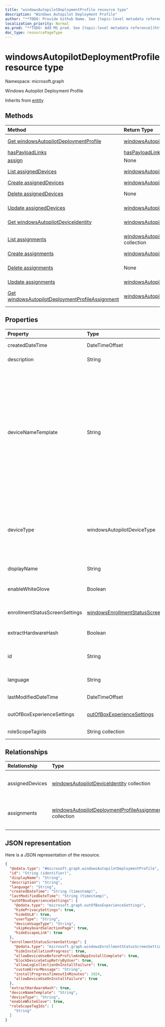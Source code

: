 ```yaml
---
title: "windowsAutopilotDeploymentProfile resource type"
description: "Windows Autopilot Deployment Profile"
author: "**TODO: Provide Github Name. See [topic-level metadata reference](https://msgo.azurewebsites.net/add/document/guidelines/metadata.html#topic-level-metadata)**"
localization_priority: Normal
ms.prod: "**TODO: Add MS prod. See [topic-level metadata reference](https://msgo.azurewebsites.net/add/document/guidelines/metadata.html#topic-level-metadata)**"
doc_type: resourcePageType
---
```


# windowsAutopilotDeploymentProfile resource type


Namespace: microsoft.graph

Windows Autopilot Deployment Profile


Inherits from [entity](../resources/entity.md)

## Methods
|Method|Return Type|Description|
|:---|:---|:---|
|[Get windowsAutopilotDeploymentProfile](../api/windowsautopilotdeploymentprofile-get.md)|[windowsAutopilotDeploymentProfile](../resources/windowsautopilotdeploymentprofile.md)|Read the properties and relationships of a [windowsAutopilotDeploymentProfile](../resources/windowsautopilotdeploymentprofile.md) object.|
|[hasPayloadLinks](../api/windowsautopilotdeploymentprofile-haspayloadlinks.md)|[hasPayloadLinkResultItem](../resources/haspayloadlinkresultitem.md) collection|**TODO: Add Description**|
|[assign](../api/windowsautopilotdeploymentprofile-assign.md)|None|**TODO: Add Description**|
|[List assignedDevices](../api/windowsautopilotdeploymentprofile-list-assigneddevices.md)|[windowsAutopilotDeviceIdentity](../resources/windowsautopilotdeviceidentity.md) collection|Get the windowsAutopilotDeviceIdentities from the assignedDevices navigation property.|
|[Create assignedDevices](../api/windowsautopilotdeploymentprofile-post-assigneddevices.md)|[windowsAutopilotDeviceIdentity](../resources/windowsautopilotdeviceidentity.md)|Create a new assignedDevices object.|
|[Delete assignedDevices](../api/windowsautopilotdeploymentprofile-delete-assigneddevices.md)|None|Delete an [windowsAutopilotDeviceIdentity](../resources/windowsautopilotdeviceidentity.md) object.|
|[Update assignedDevices](../api/windowsautopilotdeploymentprofile-update-assigneddevices.md)|[windowsAutopilotDeviceIdentity](../resources/windowsautopilotdeviceidentity.md)|Update the properties of an assignedDevices object.|
|[Get windowsAutopilotDeviceIdentity](../api/windowsautopilotdeviceidentity-get.md)|[windowsAutopilotDeviceIdentity](../resources/windowsautopilotdeviceidentity.md)|Read the properties and relationships of a [windowsAutopilotDeviceIdentity](../resources/windowsautopilotdeviceidentity.md) object.|
|[List assignments](../api/windowsautopilotdeploymentprofile-list-assignments.md)|[windowsAutopilotDeploymentProfileAssignment](../resources/windowsautopilotdeploymentprofileassignment.md) collection|Get the windowsAutopilotDeploymentProfileAssignments from the assignments navigation property.|
|[Create assignments](../api/windowsautopilotdeploymentprofile-post-assignments.md)|[windowsAutopilotDeploymentProfileAssignment](../resources/windowsautopilotdeploymentprofileassignment.md)|Create a new assignments object.|
|[Delete assignments](../api/windowsautopilotdeploymentprofile-delete-assignments.md)|None|Delete an [windowsAutopilotDeploymentProfileAssignment](../resources/windowsautopilotdeploymentprofileassignment.md) object.|
|[Update assignments](../api/windowsautopilotdeploymentprofile-update-assignments.md)|[windowsAutopilotDeploymentProfileAssignment](../resources/windowsautopilotdeploymentprofileassignment.md)|Update the properties of an assignments object.|
|[Get windowsAutopilotDeploymentProfileAssignment](../api/windowsautopilotdeploymentprofileassignment-get.md)|[windowsAutopilotDeploymentProfileAssignment](../resources/windowsautopilotdeploymentprofileassignment.md)|Read the properties and relationships of a [windowsAutopilotDeploymentProfileAssignment](../resources/windowsautopilotdeploymentprofileassignment.md) object.|

## Properties
|Property|Type|Description|
|:---|:---|:---|
|createdDateTime|DateTimeOffset|Profile creation time|
|description|String|Description of the profile|
|deviceNameTemplate|String|The template used to name the AutoPilot Device. This can be a custom text and can also contain either the serial number of the device, or a randomly generated number. The total length of the text generated by the template can be no more than 15 characters.|
|deviceType|windowsAutopilotDeviceType|The AutoPilot device type that this profile is applicable to. Possible values are: `windowsPc`, `surfaceHub2`, `holoLens`.|
|displayName|String|Name of the profile|
|enableWhiteGlove|Boolean|Enable Autopilot White Glove for the profile.|
|enrollmentStatusScreenSettings|[windowsEnrollmentStatusScreenSettings](../resources/windowsenrollmentstatusscreensettings.md)|Enrollment status screen setting|
|extractHardwareHash|Boolean|HardwareHash Extraction for the profile|
|id|String|**TODO: Add Description** Inherited from [entity](../resources/entity.md)|
|language|String|Language configured on the device|
|lastModifiedDateTime|DateTimeOffset|Profile last modified time|
|outOfBoxExperienceSettings|[outOfBoxExperienceSettings](../resources/outofboxexperiencesettings.md)|Out of box experience setting|
|roleScopeTagIds|String collection|Scope tags for the profile.|

## Relationships
|Relationship|Type|Description|
|:---|:---|:---|
|assignedDevices|[windowsAutopilotDeviceIdentity](../resources/windowsautopilotdeviceidentity.md) collection|The list of assigned devices for the profile.|
|assignments|[windowsAutopilotDeploymentProfileAssignment](../resources/windowsautopilotdeploymentprofileassignment.md) collection|The list of group assignments for the profile.|

## JSON representation
Here is a JSON representation of the resource.
<!-- {
  "blockType": "resource",
  "keyProperty": "id",
  "@odata.type": "microsoft.graph.windowsAutopilotDeploymentProfile",
  "baseType": "microsoft.graph.entity",
  "openType": false
}
-->
``` json
{
  "@odata.type": "#microsoft.graph.windowsAutopilotDeploymentProfile",
  "id": "String (identifier)",
  "displayName": "String",
  "description": "String",
  "language": "String",
  "createdDateTime": "String (timestamp)",
  "lastModifiedDateTime": "String (timestamp)",
  "outOfBoxExperienceSettings": {
    "@odata.type": "microsoft.graph.outOfBoxExperienceSettings",
    "hidePrivacySettings": true,
    "hideEULA": true,
    "userType": "String",
    "deviceUsageType": "String",
    "skipKeyboardSelectionPage": true,
    "hideEscapeLink": true
  },
  "enrollmentStatusScreenSettings": {
    "@odata.type": "microsoft.graph.windowsEnrollmentStatusScreenSettings",
    "hideInstallationProgress": true,
    "allowDeviceUseBeforeProfileAndAppInstallComplete": true,
    "blockDeviceSetupRetryByUser": true,
    "allowLogCollectionOnInstallFailure": true,
    "customErrorMessage": "String",
    "installProgressTimeoutInMinutes": 1024,
    "allowDeviceUseOnInstallFailure": true
  },
  "extractHardwareHash": true,
  "deviceNameTemplate": "String",
  "deviceType": "String",
  "enableWhiteGlove": true,
  "roleScopeTagIds": [
    "String"
  ]
}
```

